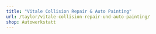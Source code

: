```yaml
---
title: "Vitale Collision Repair & Auto Painting"
url: /taylor/vitale-collision-repair-und-auto-painting/
shop: Autowerkstatt
---
```

